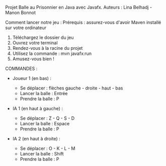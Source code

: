 Projet Balle au Prisonnier en Java avec Javafx.
Auteurs : Lina Belhadj - Manon Bonnot

Comment lancer notre jeu :
  Prérequis : assurez-vous d'avoir Maven installé sur votre ordinateur
  1) Téléchargez le dossier du jeu
  2) Ouvrez votre terminal
  3) Rendez-vous à la racine du projet 
  4) Utilisez la commande : mvn javafx:run
  5) Amusez-vous bien !


COMMANDES :
- Joueur 1 (en bas) : 
    - Se déplacer : flèches gauche - droite - haut - bas 
    - Lancer la balle : Entrée
    - Prendre la balle : P

- IA 1 (en haut à gauche) :
    - Se déplacer : Z - Q - S - D
    - Lancer la balle : Espace
    - Prendre la balle : P
    
- IA 2 (en haut à droite) :
    - Se déplacer : O - K - L - M
    - Lancer la balle : Shift
    - Prendre la balle : P

  

